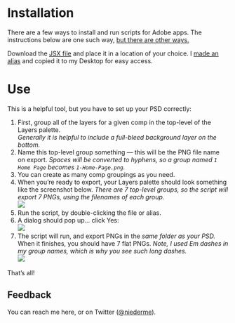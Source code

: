 # Installation

There are a few ways to install and run scripts for Adobe apps. The instructions below are one such way, [but there are other ways.](http://speedscraps.blogspot.com/2010/04/installing-scripts-photoshop.html)

Download the [JSX file](https://raw.githubusercontent.com/niederme/adobeCS-scripts/master/layerSet2PNGs.jsx) and place it in a location of your choice. I [made an alias](http://www.dummies.com/how-to/content/basics-of-aliases-in-os-x-mavericks.html) and copied it to my Desktop for easy access.

# Use

This is a helpful tool, but you have to set up your PSD correctly:

1. First, group all of the layers for a given comp in the top-level of the Layers palette.  
*Generally it is helpful to include a full-bleed background layer on the bottom.*  
2. Name this top-level group something — this will be the PNG file name on export. *Spaces will be converted to hyphens, so a group named `1 Home Page` becomes `1-Home-Page.png`.*  
3. You can create as many comp groupings as you need.  
4. When you’re ready to export, your Layers palette should look something like the screenshot below. *There are 7 top-level groups, so the script will export 7 PNGs, using the filenames of each group.*  
![](http://f.cl.ly/items/1q1a442X3b1c2W2N291S/Screen%20Shot%202014-12-11%20at%2011.30.03%20AM.png)  
8. Run the script, by double-clicking the file or alias.  
9. A dialog should pop up… click Yes:  
![](http://f.cl.ly/items/2Z0b013F0x0E243z2D03/Screen%20Shot%202014-12-11%20at%2011.58.30%20AM.png)  
10. The script will run, and export PNGs in the *same folder as your PSD.* When it finishes, you should have 7 flat PNGs. *Note, I used Em dashes in my group names, which is why you see such long dashes.*  
![](http://f.cl.ly/items/1a20133b1O2E0Y1w131k/Screen%20Shot%202014-12-11%20at%2012.13.07%20PM.png)  

That’s all!

## Feedback

You can reach me here, or on Twitter ([@niederme](https://twitter.com/niederme/)).
